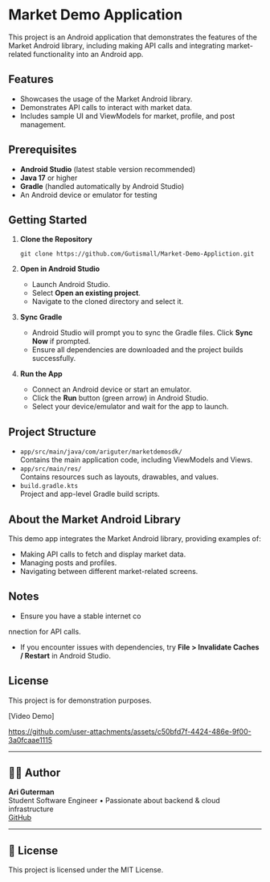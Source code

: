 # Market Demo Application

This project is an Android application that demonstrates the features of the Market Android library, including making API calls and integrating market-related functionality into an Android app.

## Features

- Showcases the usage of the Market Android library.
- Demonstrates API calls to interact with market data.
- Includes sample UI and ViewModels for market, profile, and post management.

## Prerequisites

- **Android Studio** (latest stable version recommended)
- **Java 17** or higher
- **Gradle** (handled automatically by Android Studio)
- An Android device or emulator for testing

## Getting Started

1. **Clone the Repository**

   ```
   git clone https://github.com/Gutismall/Market-Demo-Appliction.git
   ```

2. **Open in Android Studio**

   - Launch Android Studio.
   - Select **Open an existing project**.
   - Navigate to the cloned directory and select it.

3. **Sync Gradle**

   - Android Studio will prompt you to sync the Gradle files. Click **Sync Now** if prompted.
   - Ensure all dependencies are downloaded and the project builds successfully.

4. **Run the App**

   - Connect an Android device or start an emulator.
   - Click the **Run** button (green arrow) in Android Studio.
   - Select your device/emulator and wait for the app to launch.

## Project Structure

- `app/src/main/java/com/ariguter/marketdemosdk/`  
  Contains the main application code, including ViewModels and Views.
- `app/src/main/res/`  
  Contains resources such as layouts, drawables, and values.
- `build.gradle.kts`  
  Project and app-level Gradle build scripts.

## About the Market Android Library

This demo app integrates the Market Android library, providing examples of:

- Making API calls to fetch and display market data.
- Managing posts and profiles.
- Navigating between different market-related screens.

## Notes

- Ensure you have a stable internet co

nnection for API calls.
- If you encounter issues with dependencies, try **File > Invalidate Caches / Restart** in Android Studio.

## License

This project is for demonstration purposes.

[Video Demo]

https://github.com/user-attachments/assets/c50bfd7f-4424-486e-9f00-3a0fcaae1115


---

## 🧑‍💻 Author

**Ari Guterman**  
Student Software Engineer • Passionate about backend & cloud infrastructure  
[GitHub](https://github.com/Gutismall)

---

## 📄 License

This project is licensed under the MIT License.
